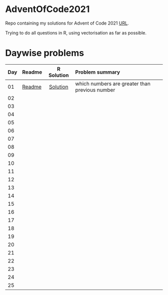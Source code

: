 # AdventOfCode2021

Repo containing my solutions for Advent of Code 2021 [URL](adventofcode.com/2021). 

Trying to do all questions in R, using vectorisation as far as possible. 

# Daywise problems



Day  | Readme                                | R Solution                     | Problem summary
:--- | :-------                              | :----------:                   | :---------------
01   | [Readme](./Day01/day%201%20readme.md) | [Solution](./Day01/solution.R) | which numbers are greater than previous number
02   |                                       |                                |
03   |                                       |                                |
04   |                                       |                                |
05   |                                       |                                |
06   |                                       |                                |
07   |                                       |                                |
08   |                                       |                                |
09   |                                       |                                |
10   |                                       |                                |
11   |                                       |                                |
12   |                                       |                                |
13   |                                       |                                |
14   |                                       |                                |
15   |                                       |                                |
16   |                                       |                                |
17   |                                       |                                |
18   |                                       |                                |
19   |                                       |                                |
20   |                                       |                                |
21   |                                       |                                |
22   |                                       |                                |
23   |                                       |                                |
24   |                                       |                                |
25   |                                       |                                |
